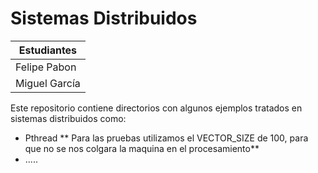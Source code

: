# Sistemas Distribuidos 


| Estudiantes        
| ------------- 
| Felipe Pabon   
| Miguel García 


Este repositorio contiene directorios con algunos ejemplos tratados en sistemas distribuidos como:



- Pthread ** Para las pruebas utilizamos el VECTOR_SIZE de 100, para que no se nos colgara la maquina en el procesamiento**
- .....
